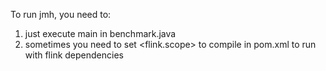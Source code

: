 To run jmh, you need to:

1. just execute main in benchmark.java
2. sometimes you need to set <flink.scope> to compile in pom.xml to run with flink dependencies